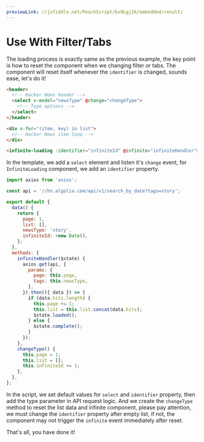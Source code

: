 ```yaml
---
previewLink: //jsfiddle.net/PeachScript/bv9Lgj2k/embedded/result/
---
```


# Use With Filter/Tabs

The loading process is exactly same as the previous example, the key point is how to reset the component when we changing filter or tabs. The component will reset itself whenever the `identifier` is changed, sounds ease, let's do it!

``` html
<header>
  <!-- Hacker News header -->
  <select v-model="newsType" @change="changeType">
    <!-- Type options -->
  </select>
</header>

<div v-for="(item, key) in list">
  <!-- Hacker News item loop -->
</div>

<infinite-loading :identifier="infiniteId" @infinite="infiniteHandler"></infinite-loading>
```

In the template, we add a `select` element and listen it's `change` event, for `InfiniteLoading` component, we add an `identifier` property.

``` js
import axios from 'axios';

const api = '//hn.algolia.com/api/v1/search_by_date?tags=story';

export default {
  data() {
    return {
      page: 1,
      list: [],
      newsType: 'story',
      infiniteId: +new Date(),
    };
  },
  methods: {
    infiniteHandler($state) {
      axios.get(api, {
        params: {
          page: this.page,
          tags: this.newsType,
        },
      }).then(({ data }) => {
        if (data.hits.length) {
          this.page += 1;
          this.list = this.list.concat(data.hits);
          $state.loaded();
        } else {
          $state.complete();
        }
      });
    },
    changeType() {
      this.page = 1;
      this.list = [];
      this.infiniteId += 1;
    },
  },
};
```

In the script, we set default values for `select` and `identifier` property, then add the type parameter in API request logic. And we create the `changeType` method to reset the list data and infinite component, please pay attention, we must change the `identifier` property after empty list, if not, the component may not trigger the `infinite` event immediately after reset.

That's all, you have done it!
